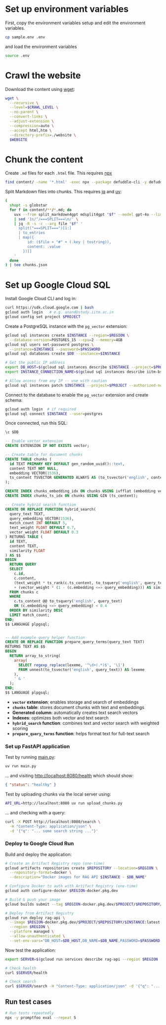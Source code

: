 # Set up environment variables

First, copy the environment variables setup and edit the environment variables.

```bash
cp sample.env .env
```

and load the environment variables

```bash
source .env
```

# Crawl the website

Download the content using [wget](https://www.gnu.org/software/wget/):

```bash
wget \
  --recursive \
  --level=$CRAWL_LEVEL \
  --no-parent \
  --convert-links \
  --adjust-extension \
  --compression=auto \
  --accept html,htm \
  --directory-prefix=./website \
  $WEBSITE
```

# Chunk the content

Create `.md` files for each `.html` file. This requires [npx](https://nodejs.org/)

```bash
find content/ -name '*.html' -exec npx --package defuddle-cli -y defuddle parse {} --md -o {}.md \;
```

Split Markdown files into chunks. This requires [jq](https://jqlang.org/) and [uv](https://docs.astral.sh/uv/):

```bash
(
  shopt -s globstar
  for f in content/**/*.md; do
    uvx --from split_markdown4gpt mdsplit4gpt "$f" --model gpt-4o --limit 4096 --separator "===SPLIT===" \
    | sed '1s/^/===SPLIT===\n/' \
    | jq -R -s -c --arg file "$f" '
      split("===SPLIT===")[1:]
      | to_entries
      | map({
          id: ($file + "#" + (.key | tostring)),
          content: .value
        })[]
    '
  done
) | tee chunks.json
```

# Set up Google Cloud SQL

Install Google Cloud CLI and log in:

```bash
curl https://sdk.cloud.google.com | bash
gcloud auth login   # e.g. anand@study.iitm.ac.in
gcloud config set project $PROJECT
```

Create a PostgreSQL instance with the `pg_vector` extension:

```bash
gcloud sql instances create $INSTANCE --region=$REGION \
  --database-version=POSTGRES_15 --cpu=2 --memory=4GB
gcloud sql users set-password postgres \
  --instance=$INSTANCE --password=$PASSWORD
gcloud sql databases create $DB --instance=$INSTANCE

# Get the public IP address
export DB_HOST=$(gcloud sql instances describe $INSTANCE --project=$PROJECT --format="get(ipAddresses[0].ipAddress)")
export INSTANCE_CONNECTION_NAME=$(gcloud sql instances describe iitm-bs-rag --format="value(connectionName)")

# Allow access from any IP -- use with caution
gcloud sql instances patch $INSTANCE --project=$PROJECT --authorized-networks="0.0.0.0/0"
```

Connect to the database to enable the `pg_vector` extension and create schema:

```bash
gcloud auth login  # if required
gcloud sql connect $INSTANCE --user=postgres
```

Once connected, run this SQL:

```sql
\c $DB

-- Enable vector extension
CREATE EXTENSION IF NOT EXISTS vector;

-- Create table for document chunks
CREATE TABLE chunks (
  id TEXT PRIMARY KEY DEFAULT gen_random_uuid()::text,
  content TEXT NOT NULL,
  embedding VECTOR(1536),
  ts_content TSVECTOR GENERATED ALWAYS AS (to_tsvector('english', content)) STORED
);

CREATE INDEX chunks_embedding_idx ON chunks USING ivfflat (embedding vector_cosine_ops) WITH (lists = 100);
CREATE INDEX chunks_ts_idx ON chunks USING GIN (ts_content);

-- Create hybrid search function
CREATE OR REPLACE FUNCTION hybrid_search(
  query_text TEXT,
  query_embedding VECTOR(1536),
  match_count INT DEFAULT 5,
  text_weight FLOAT DEFAULT 0.7,
  vector_weight FLOAT DEFAULT 0.3
) RETURNS TABLE (
  id TEXT,
  content TEXT,
  similarity FLOAT
) AS $$
BEGIN
  RETURN QUERY
  SELECT
    c.id,
    c.content,
    (text_weight * ts_rank(c.ts_content, to_tsquery('english', query_text)))
    + (vector_weight * (1 - (c.embedding <=> query_embedding))) AS similarity
  FROM chunks c
  WHERE
    c.ts_content @@ to_tsquery('english', query_text)
    OR (c.embedding <=> query_embedding) < 0.4
  ORDER BY similarity DESC
  LIMIT match_count;
END;
$$ LANGUAGE plpgsql;


-- Add example query helper function
CREATE OR REPLACE FUNCTION prepare_query_terms(query_text TEXT)
RETURNS TEXT AS $$
BEGIN
  RETURN array_to_string(
    array(
      SELECT regexp_replace(lexeme, '^\d+(.*)$', '\1')
      FROM unnest(to_tsvector('english', query_text)) AS lexeme
    ),
    ' & '
  );
END;
$$ LANGUAGE plpgsql;
```

- **`vector` extension**: enables storage and search of embeddings
- **`chunks` table**: stores document chunks with text and embeddings
- **Generated column**: automatically creates text search vectors
- **Indexes**: optimizes both vector and text search
- **`hybrid_search` function**: combines text and vector search with weighted scoring
- **`prepare_query_terms` function**: helps format text for full-text search

### Set up FastAPI application

Test by running [main.py](main.py):

```bash
uv run main.py
```

... and visiting <http://localhost:8080/health> which should show:

```json
{ "status": "healthy" }
```

Test by uploading chunks via the local server using:

```bash
API_URL=http://localhost:8080 uv run upload_chunks.py
```

... and checking with a query:

```bash
curl -X POST http://localhost:8080/search \
  -H "Content-Type: application/json" \
  -d '{"q": "... some search string ..."}'
```

### Deploy to Google Cloud Run

Build and deploy the application:

```bash
# Create an Artifact Registry repo (one-time)
gcloud artifacts repositories create $REPOSITORY --location=$REGION \
  --repository-format=docker \
  --description="Docker images for RAG API $INSTANCE - $DB_NAME"

# Configure Docker to auth with Artifact Registry (one-time)
gcloud auth configure-docker $REGION-docker.pkg.dev

# Build & push your image
gcloud builds submit --tag $REGION-docker.pkg.dev/$PROJECT/$REPOSITORY/$INSTANCE:latest

# Deploy from Artifact Registry
gcloud run deploy rag-api \
  --image $REGION-docker.pkg.dev/$PROJECT/$REPOSITORY/$INSTANCE:latest \
  --region $REGION \
  --platform managed \
  --allow-unauthenticated \
  --set-env-vars="DB_HOST=$DB_HOST,DB_NAME=$DB_NAME,PASSWORD=$PASSWORD,OPENAI_API_KEY=$OPENAI_API_KEY"
```

Now test the application:

```bash
export SERVER=$(gcloud run services describe rag-api --region $REGION --format='value(status.url)')

# Check health
curl $SERVER/health

# Check search
curl $SERVER/search -H "Content-Type: application/json" -d '{"q": "... some search string ..."}'
```

## Run test cases

```bash
# Run tests repeatedly
npx -y promptfoo eval --repeat 5
```
